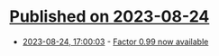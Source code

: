 # [Published on 2023-08-24](index.md)

* [2023-08-24, 17:00:03](https://lobste.rs/s/zcj8vy/factor_0_99_now_available) - [Factor 0.99 now available](https://re.factorcode.org/2023/08/factor-0-99-now-available.html)
